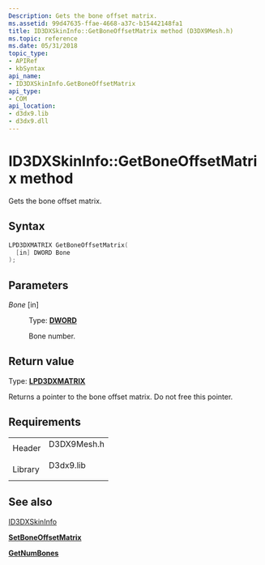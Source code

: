 ```yaml
---
Description: Gets the bone offset matrix.
ms.assetid: 99d47635-ffae-4668-a37c-b15442148fa1
title: ID3DXSkinInfo::GetBoneOffsetMatrix method (D3DX9Mesh.h)
ms.topic: reference
ms.date: 05/31/2018
topic_type: 
- APIRef
- kbSyntax
api_name: 
- ID3DXSkinInfo.GetBoneOffsetMatrix
api_type: 
- COM
api_location: 
- d3dx9.lib
- d3dx9.dll
---
```


# ID3DXSkinInfo::GetBoneOffsetMatrix method

Gets the bone offset matrix.

## Syntax


```C++
LPD3DXMATRIX GetBoneOffsetMatrix(
  [in] DWORD Bone
);
```



## Parameters

<dl> <dt>

*Bone* \[in\]
</dt> <dd>

Type: **[**DWORD**](https://msdn.microsoft.com/library/Aa383751(v=VS.85).aspx)**

Bone number.

</dd> </dl>

## Return value

Type: **[**LPD3DXMATRIX**](d3dxmatrix.md)**

Returns a pointer to the bone offset matrix. Do not free this pointer.

## Requirements



|                    |                                                                                        |
|--------------------|----------------------------------------------------------------------------------------|
| Header<br/>  | <dl> <dt>D3DX9Mesh.h</dt> </dl> |
| Library<br/> | <dl> <dt>D3dx9.lib</dt> </dl>   |



## See also

<dl> <dt>

[ID3DXSkinInfo](id3dxskininfo.md)
</dt> <dt>

[**SetBoneOffsetMatrix**](id3dxskininfo--setboneoffsetmatrix.md)
</dt> <dt>

[**GetNumBones**](id3dxskininfo--getnumbones.md)
</dt> </dl>

 

 




